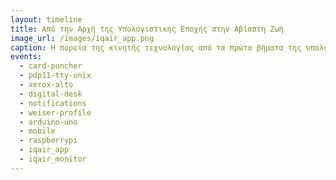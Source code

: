 ```yaml
---
layout: timeline 
title: Από την Αρχή της Υπολογιστικής Εποχής στην Αβίαστη Ζωή
image_url: /images/iqair_app.png
caption: Η πορεία της κινητής τεχνολογίας από τα πρώτα βήματα της υπολογιστικής εποχής έως την εποχή της 'Αβίαστης Ζωής'. Αυτή η χρονολογία παρουσιάζει την εξέλιξη των λογισμικών εφαρμογών, των κινητών συσκευών, και των οθονών LCD, από τις πρώτες ημέρες του υπολογιστικού κόσμου έως τη σημερινή πραγματικότητα της άρρηκτης ενσωμάτωσης τεχνολογίας στην καθημερινή ζωή. 
events:
  - card-puncher
  - pdp11-tty-unix
  - xerox-alto
  - digital-desk
  - notifications 
  - weiser-profile
  - arduino-uno
  - mobile
  - raspberrypi
  - iqair_app
  - iqair_monitor
---
```

